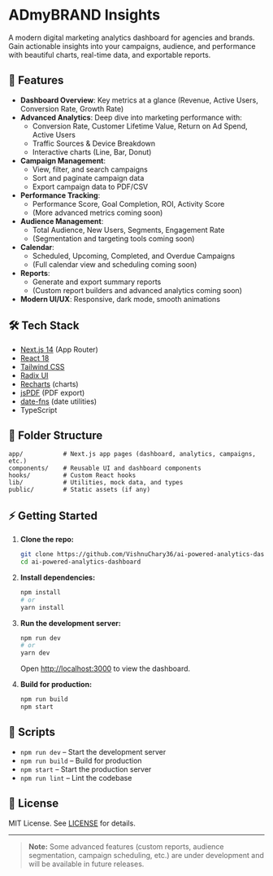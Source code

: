 # ADmyBRAND Insights

A modern digital marketing analytics dashboard for agencies and brands. Gain actionable insights into your campaigns, audience, and performance with beautiful charts, real-time data, and exportable reports.

## 🚀 Features

- **Dashboard Overview**: Key metrics at a glance (Revenue, Active Users, Conversion Rate, Growth Rate)
- **Advanced Analytics**: Deep dive into marketing performance with:
  - Conversion Rate, Customer Lifetime Value, Return on Ad Spend, Active Users
  - Traffic Sources & Device Breakdown
  - Interactive charts (Line, Bar, Donut)
- **Campaign Management**: 
  - View, filter, and search campaigns
  - Sort and paginate campaign data
  - Export campaign data to PDF/CSV
- **Performance Tracking**: 
  - Performance Score, Goal Completion, ROI, Activity Score
  - (More advanced metrics coming soon)
- **Audience Management**: 
  - Total Audience, New Users, Segments, Engagement Rate
  - (Segmentation and targeting tools coming soon)
- **Calendar**: 
  - Scheduled, Upcoming, Completed, and Overdue Campaigns
  - (Full calendar view and scheduling coming soon)
- **Reports**: 
  - Generate and export summary reports
  - (Custom report builders and advanced analytics coming soon)
- **Modern UI/UX**: Responsive, dark mode, smooth animations

## 🛠 Tech Stack

- [Next.js 14](https://nextjs.org/) (App Router)
- [React 18](https://react.dev/)
- [Tailwind CSS](https://tailwindcss.com/)
- [Radix UI](https://www.radix-ui.com/)
- [Recharts](https://recharts.org/) (charts)
- [jsPDF](https://github.com/parallax/jsPDF) (PDF export)
- [date-fns](https://date-fns.org/) (date utilities)
- TypeScript

## 📁 Folder Structure

```
app/           # Next.js app pages (dashboard, analytics, campaigns, etc.)
components/    # Reusable UI and dashboard components
hooks/         # Custom React hooks
lib/           # Utilities, mock data, and types
public/        # Static assets (if any)
```

## ⚡ Getting Started

1. **Clone the repo:**
   ```bash
   git clone https://github.com/VishnuChary36/ai-powered-analytics-dashboard.git
   cd ai-powered-analytics-dashboard
   ```
2. **Install dependencies:**
   ```bash
   npm install
   # or
   yarn install
   ```
3. **Run the development server:**
   ```bash
   npm run dev
   # or
   yarn dev
   ```
   Open [http://localhost:3000](http://localhost:3000) to view the dashboard.

4. **Build for production:**
   ```bash
   npm run build
   npm start
   ```

## 📜 Scripts

- `npm run dev` – Start the development server
- `npm run build` – Build for production
- `npm start` – Start the production server
- `npm run lint` – Lint the codebase

## 📝 License

MIT License. See [LICENSE](LICENSE) for details.

---

> **Note:** Some advanced features (custom reports, audience segmentation, campaign scheduling, etc.) are under development and will be available in future releases. 